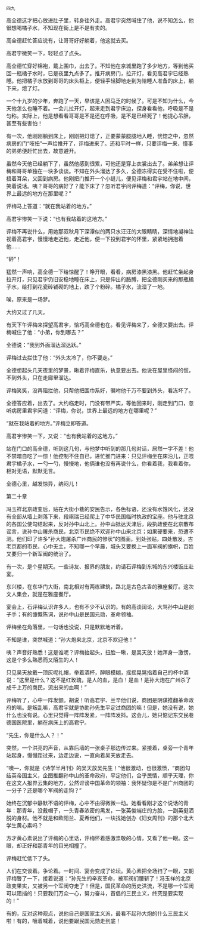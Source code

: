     四九 

   高全德这才把心放进肚子里，转身往外走。高君宇突然喊住了他，说不知怎么，他很想喝橘子水，不知现在街上是不是有卖的。

   高全德赶忙答应说有，让哥哥好好躺着，他这就去买。

   高君宇微笑一下，轻轻点了点头。

   高全德忙穿好棉袍，戴上围巾，出去了。不知他在京城里跑了多少地方，等到他买回一瓶橘子水时，已是夜里九点多了。推开病房门，拉开灯，看见高君宇已经熟睡。他把橘子水放到哥哥的床头柜上，便轻手轻脚地走到为陪睡人准备的床上，躺下来，熄了灯。

   一个十九岁的少年，奔跑了一天，早该是人困马乏的时候了。可是不知为什么，今天他怎么也睡不着。一会儿拉开灯，起来走到君宇床边，探身看看他，呼吸是不是匀称。实际上，他是想看看哥哥是不是还在呼吸，是不是已经死了！他提心吊胆，甚至有些害怕！

   有一次，他刚刚躺到床上，刚刚把灯熄了，正要蒙蒙胧胧地入睡，恍惚之中，忽然病房的门“吱扭”一声给推开了，评梅进来了。还和平时一样，只要评梅一来，懂事的弟弟便赶忙出去，故意避开。

   虽然今天他已经躺下了，虽然他感到很累，可他还是穿上衣裳出去了。弟弟想让评梅和哥哥单独在一块多谈谈。不知在外头溜达了多久，全德冻得实在受不住啦，便捂着耳朵，又回到病房。他刚把门推开一个小缝儿，便见评梅和君宇站在地中间，笑着说话。咦？哥哥的病好了？能下床了？忽听君宇问评梅道：“评梅，你说，世界上最远的地方在那里呢？”

   评梅马上答道：“就在我站着的地方。”

   高君宇惨笑一下说：“也有我站着的这地方。”

   评梅不再说什么，用她那双秋月下深潭似的两只水汪汪的大眼睛睛，深情地凝神注视着高君宇，慢慢地走近他，走近他，便一下投到君宇的怀里，紧紧地拥抱着他……

   “砰”！

   猛然一声响，高全德一下给惊醒了！睁开眼，看看，病房漆黑漆黑。他赶忙坐起身拉开灯，只见君宇仍旧安稳地睡在床上，只是伸出的胳膊，把全德刚买来的那瓶橘子水，给打到花瓷砖铺砌的地上，跌了个粉碎。橘子水，流湿了一地。

   唉，原来是一场梦。

   大约又过了几天。

   有天下午评梅来探望高君宇，恰巧高全德也在。看见评梅来了，全德又要出去。评梅喊住了他：“小弟，你到哪去？”

   全德说：“我到外面溜达溜达跃。”

   评梅过去拦住了他：“外头太冷了，你不要走。”

   全德想起头几天夜里的梦景，瞅着评梅直乐，执意要出去。他说在屋里怪闷的慌，不到外头，只在走廊里溜达。

   评梅笑笑，没再阻拦他，只帮他把围巾系好，嘱咐他千万不要到外头，看冻坏了。

   全德答应着，出去了。大约临走时，门没有带严实，等他回来时，刚走到门口，忽听病房里君宇问道：“评梅，你说，世界上最远的地方在哪里呢？”

   “就在我站着的地方。”评梅立即答道。

   高君宇惨笑一下，又说：“也有我站着的这地方。”

   站在门口的高全德，听到这几句，与他梦中听到的那几句对话，居然一字不差！他不禁暗自吃了一惊！他控制不住自已，进忙推门进来：只见评梅坐在床沿儿，正喂君宇橘子水，一勺一勺，慢慢地，他俩谁也没有再说什么，你看着我，我看着你，相对无语，默默无言。

   全德心里，越发惊异，纳闷儿！

   第二十章

   冯玉祥北京政变后，贴在大街小巷的安民告示，各色标语，还没有水蚀风化，还没有全部从墙上剥落下来，段祺瑞已经爬上了中华民国临时执政的宝座。他与驻北京的各国公使勾结起来，反对孙中山北上。孙中山抵达天津后，段执政便在北京散布谣言，说孙中山屠杀商民，北京市民绝不欢迎孙中山来北京；如果硬要来，恐遭不测。他们印了许多“孙大炮屠杀广州商民的惨状”的图画，到处张贴，四处散发。古老京都的市民，心中无主，不知哪一个早晨，城头又要换上一面军阀的旗帜，百姓又要归一个新军阀的统治了。

   有一次，是个星期天。一些诗友、报界的朋友，约请石评梅到东城的东兴楼饭庄赴宴。

   东兴楼，在东华门大街，南北相对有两栋建筑，路北是古色古香的雅座餐厅。这次文人集会，就是在雅座餐厅。

   宴会上，石评梅认识许多人，也有不少不认识的。有的高谈阔论，大骂孙中山是刽子手；有的慷慨陈词，说孙中山是民国元勋，革命领袖。

   评梅坐在角落里，一句话也没说，只是默默地听着。

   不知是谁，突然喊道：“孙大炮来北京，北京不欢迎他！”

   咦？声音好熟悉！这是谁呢？评梅抬起头，扭脸一瞅，是吴天放！她浑身一激愣，这是个多么熟悉而又陌生的人！

   只见吴天放戴一顶灰呢礼帽，举着酒杯，醉眼模糊，摇摇晃晃指着自己的杯中酒说：“这里是什么？这不是红玫瑰，是人的血，是血！是血！是孙大炮在广州杀了成千上万的商民，流出来的血啊！”

   评梅听了，心中一阵发颤。胡说！听高君宇、兰辛他们说，商团是阴谋推翻革命政府的嘛。是叛乱嘛，高君宇就是协助孙先生平定过商团的嘛！但是，她没有说，她什么也没有说。心里只觉得一阵阵发紧，一阵阵发抖。这会儿，她只惦记东交民巷德国医院里，躺在病床上的高君宁。

   “先生，你是什么人？！”

   突然，一个洪亮的声音，从靠后墙的一张桌子那边传过来。紧接着，桌旁一个青年站起身，慢慢距过来，边走边说，一直向着吴天放走去。

   “噢—，你就是《诗学半月刊》的吴天放吴先生！”他很激动，也很激愤，“商团勾结英帝国主义，企图推翻孙中山的革命政府，平定他们，合乎民情，顺乎天理，你在这文人报界云集的地方，公然诽谤中国革命的领袖：我怀疑你是不是广州商团的一分子？还是哪个军阀的走狗？”

   始终在沉郁中静默不语的评梅，心中不由得微微一动。她看看刚才这个说话的青年：那青年，没戴帽子，一头青春浓密的黑发，一张英俊端庄的方脸，一副英挺洒脱的身材。他不就是和欧阳兰、夏希他们，一块找她创办《妇女周刊》的那个北大学生黄心素吗？

   方才黄心素说出了评梅的心里话，评梅怀着感激祟敬的心情，又看了他一眼。这一眼，却正好和那青年的目光相撞了。

   评梅赶忙低下了头。

   人们在交谈着。争论着。一时间、宴会变成了论坛。黄心素把全场扫了一眼，又朝评梅瞥了一下，接着说道：“孙先生的辛亥革命，被军阀们腰斩了！冯玉祥的北京政变果实，又被另一个军阀夺走了！但是，国民革命的历史洪流，不是哪一个军阀可以阻挡的！只要我们万众一心，努力奋斗，首倡的三民主义，终究是要实现的！”

   有的，反对这种观点，说他自己是国家主义派，最看不起孙大炮的什么三民主义啦！有的，嚷着喊着，说他要跟民国元勋走到底！

